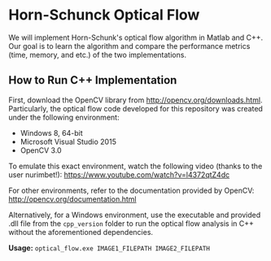 # Horn-Schunck Optical Flow
We will implement Horn-Schunk's optical flow algorithm in Matlab and C++. 
Our goal is to learn the algorithm and compare the performance metrics (time, memory, and etc.) of the two implementations.

## How to Run C++ Implementation
First, download the OpenCV library from http://opencv.org/downloads.html. Particularly, the optical flow code developed for this repository was created under the following environment:

- Windows 8, 64-bit
- Microsoft Visual Studio 2015
- OpenCV 3.0

To emulate this exact environment, watch the following video (thanks to the user nurimbet!): https://www.youtube.com/watch?v=l4372qtZ4dc

For other environments, refer to the documentation provided by OpenCV: http://opencv.org/documentation.html

Alternatively, for a Windows environment, use the executable and provided .dll file from the `cpp_version` folder to run the optical flow analysis in C++ without the aforementioned dependencies.

**Usage:** `optical_flow.exe IMAGE1_FILEPATH IMAGE2_FILEPATH`
